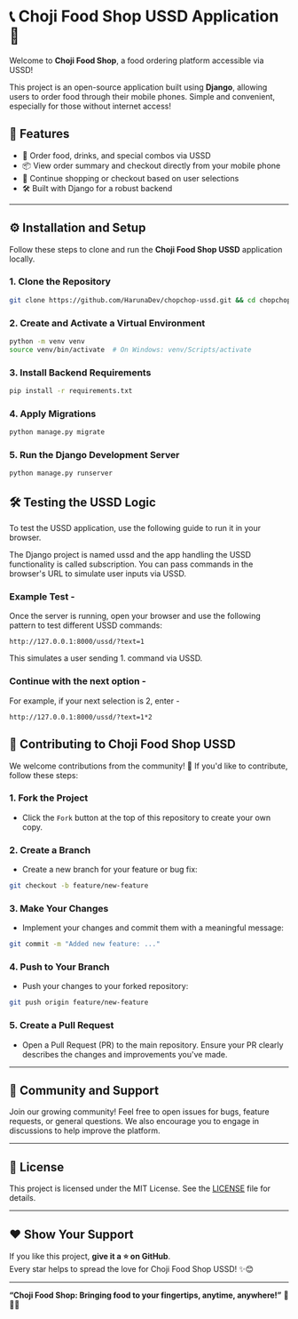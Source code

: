 # 📞 Choji Food Shop USSD Application 🍲

Welcome to **Choji Food Shop**, a food ordering platform accessible via USSD!  

This project is an open-source application built using **Django**, allowing users to order food through their mobile phones. Simple and convenient, especially for those without internet access!

## 🚀 Features

- 🍴 Order food, drinks, and special combos via USSD
- 📦 View order summary and checkout directly from your mobile phone
- 🔄 Continue shopping or checkout based on user selections
- 🛠️ Built with Django for a robust backend

---

## ⚙️ Installation and Setup

Follow these steps to clone and run the **Choji Food Shop USSD** application locally.

### 1. Clone the Repository

```bash
git clone https://github.com/HarunaDev/chopchop-ussd.git && cd chopchop-ussd/
```

### 2. Create and Activate a Virtual Environment

```bash
python -m venv venv
source venv/bin/activate  # On Windows: venv/Scripts/activate
```

### 3. Install Backend Requirements

```bash
pip install -r requirements.txt
```

### 4. Apply Migrations

```bash
python manage.py migrate
```

### 5. Run the Django Development Server

```bash
python manage.py runserver
```

## 🛠️ Testing the USSD Logic

To test the USSD application, use the following guide to run it in your browser.

The Django project is named ussd and the app handling the USSD functionality is called subscription. You can pass commands in the browser's URL to simulate user inputs via USSD.

### Example Test -

Once the server is running, open your browser and use the following pattern to test different USSD commands:

```browser
http://127.0.0.1:8000/ussd/?text=1
```

This simulates a user sending 1. command via USSD.

### Continue with the next option -

For example, if your next selection is 2, enter -

```chrome
http://127.0.0.1:8000/ussd/?text=1*2
```

## 🖖 Contributing to Choji Food Shop USSD

We welcome contributions from the community! 🎉 If you'd like to contribute, follow these steps:

### 1. Fork the Project

- Click the `Fork` button at the top of this repository to create your own copy.

### 2. Create a Branch

- Create a new branch for your feature or bug fix:

```bash
git checkout -b feature/new-feature
```

### 3. Make Your Changes

- Implement your changes and commit them with a meaningful message:

```bash
git commit -m "Added new feature: ..."
```

### 4. Push to Your Branch

- Push your changes to your forked repository:

```bash
git push origin feature/new-feature
```

### 5. Create a Pull Request

- Open a Pull Request (PR) to the main repository. Ensure your PR clearly describes the changes and improvements you've made.

---

## 🙌 Community and Support

Join our growing community! Feel free to open issues for bugs, feature requests, or general questions. We also encourage you to engage in discussions to help improve the platform.

---

## 📜 License

This project is licensed under the MIT License. See the [LICENSE](LICENSE) file for details.

---

## ❤️ Show Your Support

If you like this project, **give it a ⭐ on GitHub**.  
Every star helps to spread the love for Choji Food Shop USSD! ✨😊

---

**“Choji Food Shop: Bringing food to your fingertips, anytime, anywhere!”** 📲🍔🍜